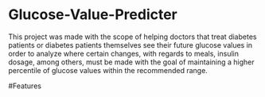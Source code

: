 # Glucose-Value-Predicter
This project was made with the scope of helping doctors that treat diabetes patients or diabetes patients themselves see their future glucose values in order to analyze where certain changes, with regards to meals, insulin dosage, among others, must be made with the goal of maintaining a higher percentile of glucose values within the recommended range. 

#Features

